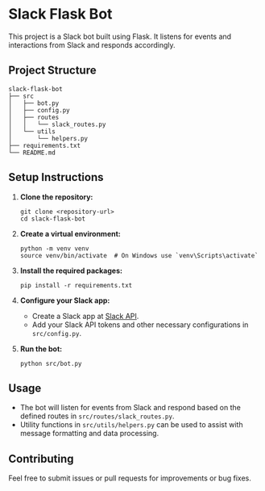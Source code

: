 # Slack Flask Bot

This project is a Slack bot built using Flask. It listens for events and interactions from Slack and responds accordingly.

## Project Structure

```
slack-flask-bot
├── src
│   ├── bot.py
│   ├── config.py
│   ├── routes
│   │   └── slack_routes.py
│   └── utils
│       └── helpers.py
├── requirements.txt
└── README.md
```

## Setup Instructions

1. **Clone the repository:**
   ```
   git clone <repository-url>
   cd slack-flask-bot
   ```

2. **Create a virtual environment:**
   ```
   python -m venv venv
   source venv/bin/activate  # On Windows use `venv\Scripts\activate`
   ```

3. **Install the required packages:**
   ```
   pip install -r requirements.txt
   ```

4. **Configure your Slack app:**
   - Create a Slack app at [Slack API](https://api.slack.com/apps).
   - Add your Slack API tokens and other necessary configurations in `src/config.py`.

5. **Run the bot:**
   ```
   python src/bot.py
   ```

## Usage

- The bot will listen for events from Slack and respond based on the defined routes in `src/routes/slack_routes.py`.
- Utility functions in `src/utils/helpers.py` can be used to assist with message formatting and data processing.

## Contributing

Feel free to submit issues or pull requests for improvements or bug fixes.